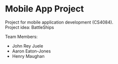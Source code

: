 # Mobile App Project

Project for mobile application development (CS4084). <br />
Project idea: BattleShips<br />

Team Members:
- John Rey Juele
- Aaron Eaton-Jones
- Henry Maughan
